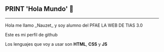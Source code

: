 ## PRINT 'Hola Mundo' 👋
<HR> </HR>
Hola me llamo _Nauzet_ y soy alumno del PFAE LA WEB DE TIAS 3.0

Este es mi perfil de github

Los lenguajes que voy a usar son **HTML**, **CSS** y **JS**
